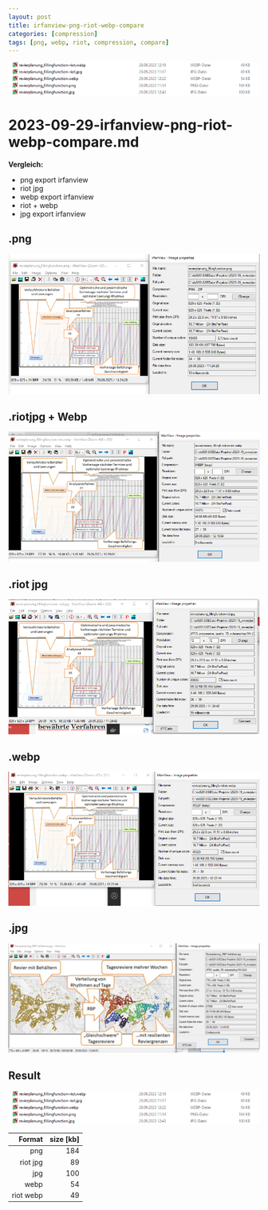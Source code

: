 ```yaml
---
layout: post
title: irfanview-png-riot-webp-compare
categories: [compression]
tags: [png, webp, riot, compression, compare]
--- 
```


![compare image file formats](../pics/20230929124452-compare-result.png)

# 2023-09-29-irfanview-png-riot-webp-compare.md

**Vergleich:**

* png export irfanview  
* riot jpg
* webp export irfanview 
* riot + webp 
* jpg export irfanview 


## .png

![](../pics/20230929123410-png.png)

## .riotjpg + Webp

![](../pics/20230929123304-riot-webp.png)


## .riot jpg 

![](../pics/20230929123516-riot.png)


## .webp
![](../pics/20230929123611-webp.png)

## .jpg 

![](../pics/20230929124138-jpg.png)

## Result 

![](../pics/20230929124452-compare-result.png)


| **Format** | **size [kb]** |
|-------------:|---------------:|
| png         | 184           |
| riot jpg    | 89            |
| jpg         | 100           |
| webp        | 54            |
| riot webp   | 49            |
